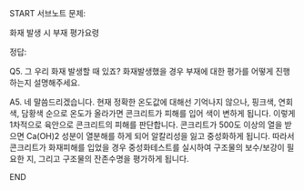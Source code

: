 START
서브노트
문제:

화재 발생 시 부재 평가요령 

정답:


Q5. 그 우리 화재 발생할 때 있죠? 화재발생했을 경우 부재에 대한 평가를 어떻게 진행하는지 설명해주세요.

A5. 네 말씀드리겠습니다. 현재 정확한 온도값에 대해선 기억나지 않으나, 핑크색, 연회색, 담황색 순으로 온도가 올라가면 콘크리트가 피해를 입어 색이 변하게 됩니다. 이렇게 1차적으로 육안으로 콘크리트의 피해를 판단합니다. 콘크리트가 500도 이상의 열을 받으면 Ca(OH)2 성분이 열분해를 하게 되어 알칼리성을 잃고 중성화하게 됩니다. 따라서 콘크리트가 화재피해를 입었을 경우 중성화테스트를 실시하여 구조물의 보수/보강이 필요한 지, 그리고 구조물의 잔존수명을 평가하게 됩니다.
<!--ID: 1727230729518-->
END